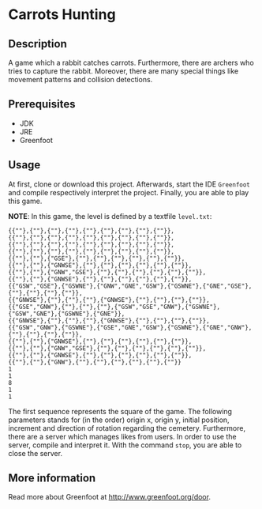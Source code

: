 Carrots Hunting
===============

## Description
A game which a rabbit catches carrots. Furthermore, there are archers who tries to capture the rabbit. 
Moreover, there are many special things like movement patterns and collision detections.

## Prerequisites

+ JDK
+ JRE
+ Greenfoot

## Usage
At first, clone or download this project. Afterwards, start the IDE `Greenfoot` and compile respectively interpret the project. 
Finally, you are able to play this game.

__NOTE__: In this game, the level is defined by a textfile `level.txt`:
```
{{""},{""},{""},{""},{""},{""},{""},{""},{""}},
{{""},{""},{""},{""},{""},{""},{""},{""},{""}},
{{""},{""},{""},{""},{""},{""},{""},{""},{""}},
{{""},{""},{""},{""},{""},{""},{""},{""},{""}},
{{""},{""},{"GSE"},{""},{""},{""},{""},{""},{""}},
{{""},{""},{"GNWSE"},{""},{""},{""},{""},{""},{""}},
{{""},{""},{"GNW","GSE"},{""},{""},{""},{""},{""},{""}},
{{""},{""},{"GNWSE"},{""},{""},{""},{""},{""},{""}},
{{"GSW","GSE"},{"GSWNE"},{"GNW","GNE","GSW"},{"GSWNE"},{"GNE","GSE"},{""},{""},{""},{""}},
{{"GNWSE"},{""},{""},{""},{"GNWSE"},{""},{""},{""},{""}},
{{"GSE","GNW"},{""},{""},{""},{"GSW","GSE","GNW"},{"GSWNE"},{"GSW","GNE"},{"GSWNE"},{"GNE"}},
{{"GNWSE"},{""},{""},{""},{"GNWSE"},{""},{""},{""},{""}},
{{"GSW","GNW"},{"GSWNE"},{"GSE","GNE","GSW"},{"GSWNE"},{"GNE","GNW"},{""},{""},{""},{""}},
{{""},{""},{"GNWSE"},{""},{""},{""},{""},{""},{""}},
{{""},{""},{"GNW","GSE"},{""},{""},{""},{""},{""},{""}},
{{""},{""},{"GNWSE"},{""},{""},{""},{""},{""},{""}},
{{""},{""},{"GNW"},{""},{""},{""},{""},{""},{""}}
1
1
8 
1 
1
```
The first sequence represents the square of the game. The following parameters stands for (in the order) 
origin x, origin y, initial position, increment and direction of rotation regarding the cemetery.
Furthermore, there are a server which manages likes from users. In order to use the server, compile and 
interpret it. With the command `stop`, you are able to close the server.

## More information
Read more about Greenfoot at http://www.greenfoot.org/door.
